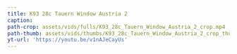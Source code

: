 ```yaml
---
title: K93 28c Tauern Window Austria 2
caption:
path-crop: assets/vids/fulls/K93_28c_Tauern_Window_Austria_2_crop.mp4
path-thumb: assets/vids/thumbs/K93_28c_Tauern_Window_Austria_2_crop_thumb.mp4
yt-url: 'https://youtu.be/v1nAJeCayUs'
---
```

